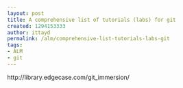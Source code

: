 ```yaml
---
layout: post
title: A comprehensive list of tutorials (labs) for git
created: 1294153333
author: ittayd
permalink: /alm/comprehensive-list-tutorials-labs-git
tags:
- ALM
- git
---
```

<p>http://library.edgecase.com/git_immersion/</p>
